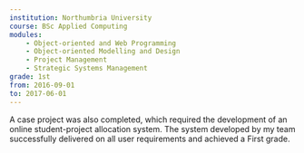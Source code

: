 ```yaml
---
institution: Northumbria University 
course: BSc Applied Computing
modules:
    - Object-oriented and Web Programming
    - Object-oriented Modelling and Design
    - Project Management
    - Strategic Systems Management
grade: 1st
from: 2016-09-01
to: 2017-06-01
---
```


A case project was also completed, which required the development of an online student-project allocation system. The system developed by my team successfully delivered on all user requirements and achieved a First grade.